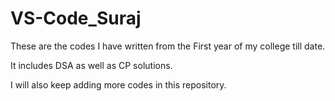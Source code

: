 # VS-Code_Suraj

These are the codes I have written from the First year of my college till date.

It includes DSA as well as CP solutions.

I will also keep adding more codes in this repository.
